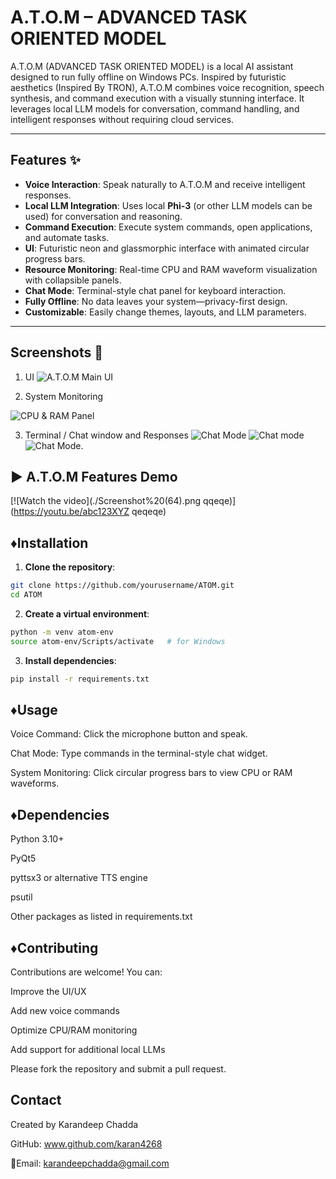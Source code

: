 # A.T.O.M – ADVANCED TASK ORIENTED MODEL 

A.T.O.M (ADVANCED TASK ORIENTED MODEL) is a local AI assistant designed to run fully offline on Windows PCs. 
Inspired by futuristic aesthetics (Inspired By TRON), A.T.O.M combines voice recognition, speech synthesis, and command execution with a visually stunning interface.
It leverages local LLM models for conversation, command handling, and intelligent responses without requiring cloud services.

---

## Features ✨

- **Voice Interaction**: Speak naturally to A.T.O.M and receive intelligent responses.  
- **Local LLM Integration**: Uses local **Phi-3** (or other LLM models can be used) for conversation and reasoning.  
- **Command Execution**: Execute system commands, open applications, and automate tasks.  
- **UI**: Futuristic neon and glassmorphic interface with animated circular progress bars.  
- **Resource Monitoring**: Real-time CPU and RAM waveform visualization with collapsible panels.  
- **Chat Mode**: Terminal-style chat panel for keyboard interaction.  
- **Fully Offline**: No data leaves your system—privacy-first design.  
- **Customizable**: Easily change themes, layouts, and LLM parameters.

---

## Screenshots 📸

 1. UI
![A.T.O.M Main UI](https://github.com/user-attachments/assets/056b8187-fd88-4c9f-a3be-66119a517660)

2. System Monitoring

![CPU & RAM Panel](https://github.com/user-attachments/assets/ac377cfa-d6e2-43a8-bad6-86eb628339fb)

3. Terminal / Chat window and Responses 
![Chat Mode](https://github.com/user-attachments/assets/0d64c8d4-6cfe-49b3-8878-a2c5dbb32254)
![Chat mode](https://github.com/user-attachments/assets/1be2d4b5-b110-4830-a39b-5a915b93599a)
![Chat Mode](https://github.com/user-attachments/assets/d7f8f30f-a95a-437a-86c5-b5dfeb8479aa).

## ▶️ A.T.O.M Features Demo

[![Watch the video](./Screenshot%20(64).png qqeqe)](https://youtu.be/abc123XYZ        qeqeqe)


##  ♦️Installation

1. **Clone the repository**:

```bash
git clone https://github.com/yourusername/ATOM.git
cd ATOM
```
2. **Create a virtual environment**:

```bash
python -m venv atom-env
source atom-env/Scripts/activate   # for Windows
```
3. **Install dependencies**:
```bash
pip install -r requirements.txt
```

## ♦️Usage

Voice Command: Click the microphone button and speak.

Chat Mode: Type commands in the terminal-style chat widget.

System Monitoring: Click circular progress bars to view CPU or RAM waveforms.

## ♦️Dependencies

Python 3.10+

PyQt5

pyttsx3 or alternative TTS engine

psutil

Other packages as listed in requirements.txt

## ♦️Contributing

Contributions are welcome! You can:

Improve the UI/UX

Add new voice commands

Optimize CPU/RAM monitoring

Add support for additional local LLMs

Please fork the repository and submit a pull request.

## Contact

Created by Karandeep Chadda

GitHub: www.github.com/karan4268

📩Email: karandeepchadda@gmail.com
